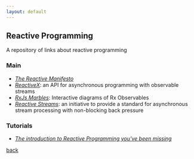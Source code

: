 ```yaml
---
layout: default
---
```


## Reactive Programming

A repository of links about reactive programming

### Main

* _[The Reactive Manifesto](https://www.reactivemanifesto.org/)_
* _[ReactiveX](http://reactivex.io/)_: an API for asynchronous programming
with observable streams
* _[RxJs Marbles](http://rxmarbles.com/)_: Interactive diagrams of Rx Observables
* _[Reactive Streams](http://www.reactive-streams.org/)_: an initiative to provide a standard for asynchronous stream processing with non-blocking back pressure

### Tutorials

* _[The introduction to Reactive Programming you've been missing](https://gist.github.com/staltz/868e7e9bc2a7b8c1f754)_

[back](../)